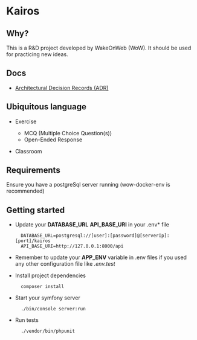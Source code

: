 # Kairos

## Why?

This is a R&D project developed by WakeOnWeb (WoW). It should be used for practicing new ideas.

## Docs

 * [Architectural Decision Records (ADR)](docs/adr)

## Ubiquitous language

 * Exercise
   * MCQ (Multiple Choice Question(s))
   * Open-Ended Response
 
 * Classroom
 
## Requirements
Ensure you have a postgreSql server running (wow-docker-env is recommended)

## Getting started
- Update your **DATABASE_URL** **API_BASE_URI** in your .env* file 
        
        DATABASE_URL=postgresql://[user]:[password]@[serverIp]:[port]/kairos
        API_BASE_URI=http://127.0.0.1:8000/api
        
- Remember to update your **APP_ENV** variable in .env files if you used any
other configuration file like _.env.test_
- Install project dependencies
        
        composer install
- Start your symfony server

        ./bin/console server:run
        
- Run tests
        
        ./vendor/bin/phpunit
        
